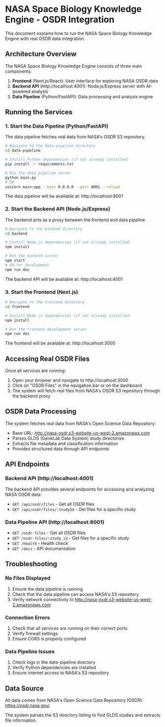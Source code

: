 # NASA Space Biology Knowledge Engine - OSDR Integration

This document explains how to run the NASA Space Biology Knowledge Engine with real OSDR data integration.

## Architecture Overview

The NASA Space Biology Knowledge Engine consists of three main components:

1. **Frontend** (Next.js/React): User interface for exploring NASA OSDR data
2. **Backend API** (http://localhost:4001): Node.js/Express server with AI-powered analysis
3. **Data Pipeline** (Python/FastAPI): Data processing and analysis engine

## Running the Services

### 1. Start the Data Pipeline (Python/FastAPI)

The data pipeline fetches real data from NASA's OSDR S3 repository.

```bash
# Navigate to the data-pipeline directory
cd data-pipeline

# Install Python dependencies (if not already installed)
pip install -r requirements.txt

# Run the data pipeline server
python main.py
# OR
uvicorn main:app --host 0.0.0.0 --port 8001 --reload
```

The data pipeline will be available at: http://localhost:8001

### 2. Start the Backend API (Node.js/Express)

The backend acts as a proxy between the frontend and data pipeline.

```bash
# Navigate to the backend directory
cd backend

# Install Node.js dependencies (if not already installed)
npm install

# Run the backend server
npm start
# OR for development
npm run dev
```

The backend API will be available at: http://localhost:4001

### 3. Start the Frontend (Next.js)

```bash
# Navigate to the frontend directory
cd frontend

# Install Node.js dependencies (if not already installed)
npm install

# Run the frontend development server
npm run dev
```

The frontend will be available at: http://localhost:3000

## Accessing Real OSDR Files

Once all services are running:

1. Open your browser and navigate to http://localhost:3000
2. Click on "OSDR Files" in the navigation bar or on the dashboard
3. The system will fetch real files from NASA's OSDR S3 repository through the backend proxy

## OSDR Data Processing

The system fetches real data from NASA's Open Science Data Repository:
- Base URL: http://nasa-osdr.s3-website-us-west-2.amazonaws.com
- Parses GLDS (GeneLab Data System) study directories
- Extracts file metadata and classification information
- Provides structured data through API endpoints

## API Endpoints

### Backend API (http://localhost:4001)

The backend API provides several endpoints for accessing and analyzing NASA OSDR data:

- `GET /api/osdr/files` - Get all OSDR files
- `GET /api/osdr/files/:studyId` - Get files for a specific study

### Data Pipeline API (http://localhost:8001)
- `GET /osdr-files` - Get all OSDR files
- `GET /osdr-files/:study_id` - Get files for a specific study
- `GET /health` - Health check
- `GET /docs` - API documentation

## Troubleshooting

### No Files Displayed
1. Ensure the data pipeline is running
2. Check that the data pipeline can access NASA's S3 repository
3. Verify network connectivity to http://nasa-osdr.s3-website-us-west-2.amazonaws.com

### Connection Errors
1. Check that all services are running on their correct ports
2. Verify firewall settings
3. Ensure CORS is properly configured

### Data Pipeline Issues
1. Check logs in the data-pipeline directory
2. Verify Python dependencies are installed
3. Ensure internet access to NASA's S3 repository

## Data Source

All data comes from NASA's Open Science Data Repository (OSDR):
https://osdr.nasa.gov/

The system parses the S3 directory listing to find GLDS studies and extracts file information.
